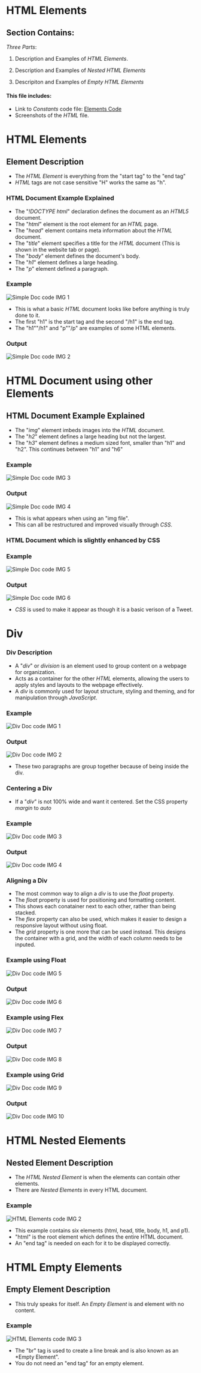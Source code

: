# HTML Elements

## Section Contains:

*Three Parts*:

1. Description and Examples of *HTML Elements*.

2. Description and Examples of *Nested HTML Elements*

3. Descripiton and Examples of *Empty HTML Elements*

#### This file includes:

* Link to *Constants* code file: [Elements Code](elements_code/index.html "Elements file")
* Screenshots of the *HTML* file.

#

# HTML Elements

## Element Description

* The *HTML Element* is everything from the "start tag" to the "end tag"
* *HTML* tags are not case sensitive "H" works the same as "h".

### HTML Document Example Explained

* The "*!DOCTYPE html*" declaration defines the document as an *HTML5* document.
* The "*html*" element is the root element for an *HTML* page.
* The "*head*" element contains meta information about the *HTML* document.
* The "*title*" element specifies a title for the *HTML* document (This is shown in the website tab or page).
* The "*body*" element defines the document's body. 
* The "*h1*" element defines a large heading.
* The "*p*" element defined a paragraph.

### Example

![Simple Doc code IMG 1](img/simple_doc_img_1.PNG "Simple Doc Code IMG 1")

* This is what a basic *HTML* document looks like before anything is truly done to it.
* The first "h1" is the start tag and the second "/h1" is the end tag.
* The "h1""/h1" and "p""/p" are examples of some HTML elements.

### Output

![Simple Doc code IMG 2](img/simple_doc_img_2.PNG "Simple Doc Code IMG 2")

#

# HTML Document using other Elements

## HTML Document Example Explained

* The "*img*" element imbeds images into the *HTML* document.
* The "*h2*" element defines a large heading but not the largest.
* The "*h3*" element defines a medium sized font, smaller than "h1" and "h2". This continues between "h1" and "h6"

### Example 

![Simple Doc code IMG 3](img/simple_doc_img_3.PNG "Simple Doc Code IMG 3")

### Output 

![Simple Doc code IMG 4](img/simple_doc_img_4.PNG "Simple Doc Code IMG 4")

* This is what appears when using an "img file".
* This can all be restructured and improved visually through *CSS*.

### HTML Document which is slightly enhanced by CSS

### Example

![Simple Doc code IMG 5](img/simple_doc_img_5.PNG "Simple Doc Code IMG 5")

### Output

![Simple Doc code IMG 6](img/simple_doc_img_6.PNG "Simple Doc Code IMG 6")

* *CSS* is used to make it appear as though it is a basic verison of a Tweet. 

#

# Div

### Div Description 

* A "*div*" or *division* is an element used to group content on a webpage for organization. 
* Acts as a container for the other *HTML* elements, allowing the users to apply styles and layouts to the webpage effectively.
* A *div* is commonly used for layout structure, styling and theming, and for manipulation through *JavaScript*.

### Example

![Div Doc code IMG 1](img/div_doc_img_1.PNG "Div Doc code IMG 1")

### Output

![Div Doc code IMG 2](img/div_doc_img_2.PNG "Div Doc code IMG 2")

* These two paragraphs are group together because of being inside the div. 

### Centering a Div

* If a "*div*" is not 100% wide and want it centered. Set the CSS property *margin* to *auto*

### Example

![Div Doc code IMG 3](img/div_doc_img_3.PNG "Div Doc code IMG 3")

### Output

![Div Doc code IMG 4](img/div_doc_img_4.PNG "Div Doc code IMG 4")

### Aligning a Div

* The most common way to align a *div* is to use the *float* property.
* The *float* property is used for positioning and formatting content.
* This shows each conatainer next to each other, rather than being stacked.
* The *flex* property can also be used, which makes it easier to design a responsive layout without using float.
* The *grid* property is one more that can be used instead. This designs the container with a grid, and the width of each column needs to be inputed.  

### Example using Float

![Div Doc code IMG 5](img/div_doc_img_5.PNG "Div Doc code IMG 5")

### Output

![Div Doc code IMG 6](img/div_doc_img_6.PNG "Div Doc code IMG 6")

### Example using Flex

![Div Doc code IMG 7](img/div_doc_img_7.PNG "Div Doc code IMG 7")

### Output

![Div Doc code IMG 8](img/div_doc_img_8.PNG "Div Doc code IMG 8")

### Example using Grid

![Div Doc code IMG 9](img/div_doc_img_9.PNG "Div Doc code IMG 9")

### Output

![Div Doc code IMG 10](img/div_doc_img_10.PNG "Div Doc code IMG 10")

# HTML Nested Elements

## Nested Element Description

* The *HTML Nested Element* is when the elements can contain other elements. 
* There are *Nested Elements* in every HTML document. 

### Example 

![HTML Elements code IMG 2](img/elements_code_img_2.PNG "HTML Elements code IMG 2")

* This example contains six elements (html, head, title, body, h1, and p1).
* "html" is the root element which defines the entire HTML document. 
*  An "end tag" is needed on each for it to be displayed correctly.

#

# HTML Empty Elements 

## Empty Element Description

* This truly speaks for itself. An *Empty Element* is and element with no content. 

### Example

![HTML Elements code IMG 3](img/elements_code_img_3.PNG "HTML Elements code IMG 3")

* The "br" tag is used to create a line break and is also known as an *Empty Element".
* You do not need an "end tag" for an empty element.

